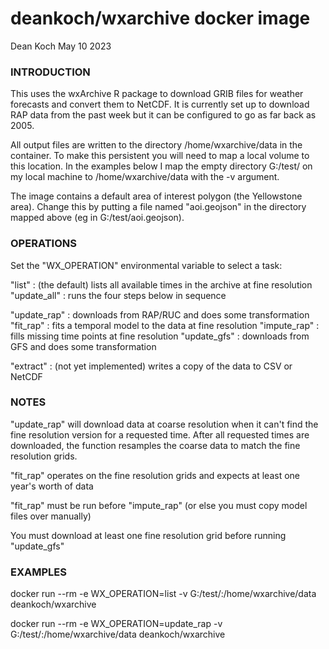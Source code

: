 # deankoch/wxarchive docker image
Dean Koch
May 10 2023

### INTRODUCTION

This uses the wxArchive R package to download GRIB files for weather forecasts and convert them to
NetCDF. It is currently set up to download RAP data from the past week but it can be configured to
go as far back as 2005.

All output files are written to the directory /home/wxarchive/data in the container. To make this
persistent you will need to map a local volume to this location. In the examples below I map the
empty directory G:/test/ on my local machine to /home/wxarchive/data with the -v argument.

The image contains a default area of interest polygon (the Yellowstone area). Change this by putting
a file named "aoi.geojson" in the directory mapped above (eg in G:/test/aoi.geojson).


### OPERATIONS

Set the "WX_OPERATION" environmental variable to select a task:

"list"           : (the default) lists all available times in the archive at fine resolution
"update_all"     : runs the four steps below in sequence

"update_rap"     : downloads from RAP/RUC and does some transformation
"fit_rap"        : fits a temporal model to the data at fine resolution
"impute_rap"     : fills missing time points at fine resolution
"update_gfs"     : downloads from GFS and does some transformation

"extract"        : (not yet implemented) writes a copy of the data to CSV or NetCDF


### NOTES

"update_rap" will download data at coarse resolution when it can't find the fine resolution
version for a requested time. After all requested times are downloaded, the function resamples
the coarse data to match the fine resolution grids.

"fit_rap" operates on the fine resolution grids and expects at least one year's worth of data

"fit_rap" must be run before "impute_rap" (or else you must copy model files over manually)

You must download at least one fine resolution grid before running "update_gfs"


### EXAMPLES

docker run --rm -e WX_OPERATION=list -v G:/test/:/home/wxarchive/data deankoch/wxarchive

docker run --rm -e WX_OPERATION=update_rap -v G:/test/:/home/wxarchive/data deankoch/wxarchive
